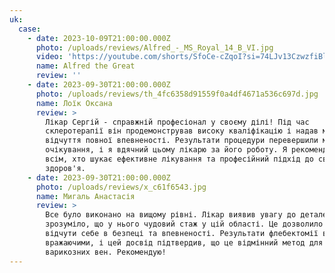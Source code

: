 ```yaml
---
uk:
  case:
    - date: 2023-10-09T21:00:00.000Z
      photo: /uploads/reviews/Alfred_-_MS_Royal_14_B_VI.jpg
      video: 'https://youtube.com/shorts/SfoCe-cZqoI?si=74LJv13CzwzfiBl4'
      name: Alfred the Great
      review: ''
    - date: 2023-09-30T21:00:00.000Z
      photo: /uploads/reviews/th_4fc6358d91559f0a4df4671a536c697d.jpg
      name: Лоїк Оксана
      review: >
        Лікар Сергій - справжній професіонал у своєму ділі! Під час
        склеротерапії він продемонстрував високу кваліфікацію і надав мені
        відчуття повної впевненості. Результати процедури перевершили мої
        очікування, і я вдячний цьому лікарю за його роботу. Я рекомендую його
        всім, хто шукає ефективне лікування та професійний підхід до свого
        здоров'я.
    - date: 2023-09-30T21:00:00.000Z
      photo: /uploads/reviews/x_c61f6543.jpg
      name: Мигаль Анастасія
      review: >
        Все було виконано на вищому рівні. Лікар виявив увагу до деталей, одразу
        зрозуміло, що у нього чудовий стаж у цій області. Це дозволило мені
        відчути себе в безпеці та впевненості. Результати флебектомії виявилися
        вражаючими, і цей досвід підтвердив, що це відмінний метод для лікування
        варикозних вен. Рекомендую!
---
```


